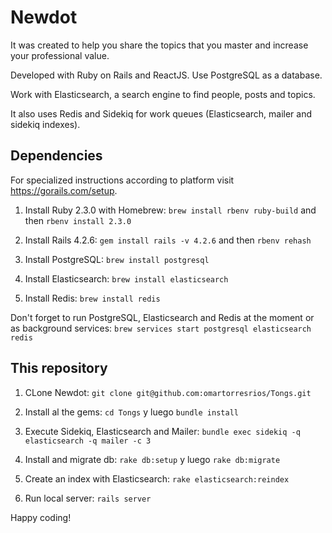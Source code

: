 # Newdot
It was created to help you share the topics that you master and increase your professional value.

Developed with Ruby on Rails and ReactJS. Use PostgreSQL as a database.

Work with Elasticsearch, a search engine to find people, posts and topics.

It also uses Redis and Sidekiq for work queues (Elasticsearch, mailer and sidekiq indexes).


## Dependencies

For specialized instructions according to platform visit https://gorails.com/setup.

1. Install Ruby 2.3.0 with Homebrew:
`brew install rbenv ruby-build` and then `rbenv install 2.3.0`

2. Install Rails 4.2.6:
`gem install rails -v 4.2.6` and then `rbenv rehash`

3. Install PostgreSQL:
`brew install postgresql`

4. Install Elasticsearch:
`brew install elasticsearch`

5. Install Redis:
`brew install redis`

Don't forget to run PostgreSQL, Elasticsearch and Redis at the moment or as background services: `brew services start postgresql elasticsearch redis`

## This repository

1. CLone Newdot:
`git clone git@github.com:omartorresrios/Tongs.git`

2. Install al the gems:
`cd Tongs` y luego `bundle install`

3. Execute Sidekiq, Elasticsearch and Mailer:
`bundle exec sidekiq -q elasticsearch -q mailer -c 3`

4. Install and migrate db:
`rake db:setup` y luego `rake db:migrate`

5. Create an index with Elasticsearch:
`rake elasticsearch:reindex`

6. Run local server:
`rails server`

Happy coding!
